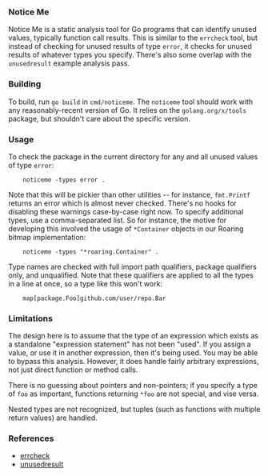 ### Notice Me

Notice Me is a static analysis tool for Go programs that can identify unused
values, typically function call results. This is similar to the `errcheck`
tool, but instead of checking for unused results of type `error`, it checks
for unused results of whatever types you specify. There's also some overlap
with the `unusedresult` example analysis pass.

### Building

To build, run `go build` in `cmd/noticeme`. The `noticeme` tool should work
with any reasonably-recent version of Go. It relies on the `golang.org/x/tools`
package, but shouldn't care about the specific version.

### Usage

To check the package in the current directory for any and all unused
values of type `error`:

        noticeme -types error .

Note that this will be pickier than other utilities -- for instance,
`fmt.Printf` returns an error which is almost never checked. There's no
hooks for disabling these warnings case-by-case right now. To specify
additional types, use a comma-separated list. So for instance, the motive
for developing this involved the usage of `*Container` objects in our
Roaring bitmap implementation:

        noticeme -types "*roaring.Container" .

Type names are checked with full import path qualifiers, package qualifiers
only, and unqualified. Note that these qualifiers are applied to all the
types in a line at once, so a type like this won't work:

        map[package.Foo]github.com/user/repo.Bar

### Limitations

The design here is to assume that the type of an expression which exists
as a standalone "expression statement" has not been "used". If you assign
a value, or use it in another expression, then it's being used. You may be
able to bypass this analysis. However, it does handle fairly arbitrary
expressions, not just direct function or method calls.

There is no guessing about pointers and non-pointers; if you specify a
type of `foo` as important, functions returning `*foo` are not special, and
vise versa.

Nested types are not recognized, but tuples (such as functions with multiple
return values) are handled.

### References

* [errcheck](https://github.com/kisielk/errcheck)
* [unusedresult](https://godoc.org/golang.org/x/tools/go/analysis/passes/unusedresult)
